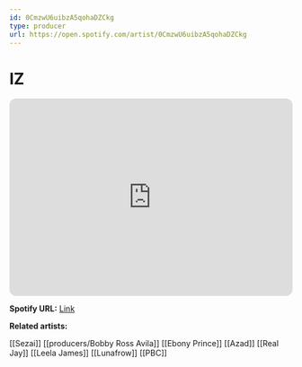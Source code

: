 ```yaml
---
id: 0CmzwU6uibzA5qohaDZCkg
type: producer
url: https://open.spotify.com/artist/0CmzwU6uibzA5qohaDZCkg
---
```

# IZ

<iframe style="border-radius:12px" src="https://open.spotify.com/embed/artist/0CmzwU6uibzA5qohaDZCkg" width="100%" height="352" frameBorder="0" allowfullscreen="" allow="autoplay; clipboard-write; encrypted-media; fullscreen; picture-in-picture" loading="lazy"></iframe>

**Spotify URL:** [Link](https://open.spotify.com/artist/0CmzwU6uibzA5qohaDZCkg)

**Related artists:**

[[Sezai]]
[[producers/Bobby Ross Avila]]
[[Ebony Prince]]
[[Azad]]
[[Real Jay]]
[[Leela James]]
[[Lunafrow]]
[[PBC]]
